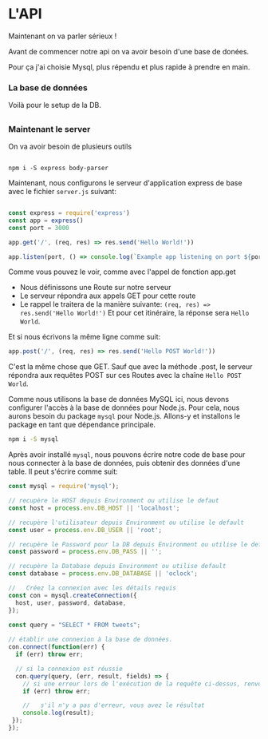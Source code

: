  # L'API
Maintenant on va parler sérieux !

Avant de commencer notre api on va avoir besoin d'une base de donées.

Pour ça j'ai choisie Mysql, plus répendu et plus rapide à prendre en main.

### La base de données

Voilà pour le setup de la DB.

##
### Maintenant le server

  

On va avoir besoin de plusieurs outils

  

```

npm i -S express body-parser

```

  

Maintenant, nous configurons le serveur d'application express de base avec le fichier `server.js` suivant:

```js

const express = require('express')
const app = express()
const port = 3000

app.get('/', (req, res) => res.send('Hello World!'))

app.listen(port, () => console.log(`Example app listening on port ${port}!`))

```

  

Comme vous pouvez le voir, comme avec l'appel de fonction app.get
- Nous définissons une Route sur notre serveur
- Le serveur répondra aux appels GET pour cette route
- Le rappel le traitera de la manière suivante:
`(req, res) => res.send('Hello World!')`
Et pour cet itinéraire, la réponse sera `Hello World`.

Et si nous écrivons la même ligne comme suit:
```js
app.post('/', (req, res) => res.send('Hello POST World!'))
```
C'est la même chose que GET.
Sauf que avec la méthode .post, le serveur répondra aux requêtes POST sur ces Routes avec la chaîne `Hello POST World`.

Comme nous utilisons la base de données MySQL ici, nous devons configurer l'accès à la base de données pour Node.js.
Pour cela, nous aurons besoin du package `mysql` pour Node.js. Allons-y et installons le package en tant que dépendance principale.

```sh
npm i -S mysql
```

Après avoir installé `mysql`, nous pouvons écrire notre code de base pour nous connecter à la base de données, puis obtenir des données d'une table. Il peut s'écrire comme suit:

```js
const mysql = require('mysql');

// recupère le HOST depuis Environment ou utilise le defaut
const host = process.env.DB_HOST || 'localhost';

// recupère l'utilisateur depuis Environment ou utilise le default
const user = process.env.DB_USER || 'root';

// recupère le Password pour la DB depuis Environment ou utilise le default
const password = process.env.DB_PASS || '';

// recupère la Database depuis Environment ou utilise default
const database = process.env.DB_DATABASE || 'oclock';

//   Créez la connexion avec les détails requis
const con = mysql.createConnection({
  host, user, password, database,
});

const query = "SELECT * FROM tweets";
 
// établir une connexion à la base de données.
con.connect(function(err) {
  if (err) throw err;

  // si la connexion est réussie
  con.query(query, (err, result, fields) => {
    // si une erreur lors de l'exécution de la requête ci-dessus, renvoie une erreur
    if (err) throw err;

    //   s'il n'y a pas d'erreur, vous avez le résultat
    console.log(result);
 });
});
```



